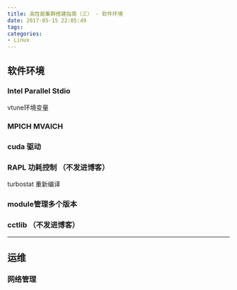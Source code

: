 ```yaml
---
title: 高性能集群搭建指南（三） - 软件环境
date: 2017-05-15 22:05:49
tags:
categories:
- Linux
---
```


## 软件环境

### Intel Parallel Stdio
vtune环境变量
### MPICH  MVAICH
### cuda 驱动
### RAPL 功耗控制 （不发进博客）
turbostat
重新编译
### module管理多个版本
### cctlib  （不发进博客）

---
## 运维

### 网络管理
